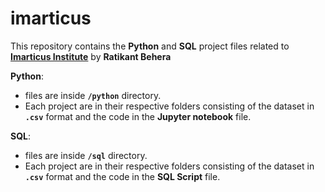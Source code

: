 # imarticus
This repository contains the **Python** and **SQL** project files related to [**Imarticus Institute**](https://imarticus.org) by **Ratikant Behera**

**Python**:
- files are inside **`/python`** directory.
- Each project are in their respective folders consisting of the dataset in **`.csv`** format and the code in the **Jupyter notebook** file.

**SQL**:
- files are inside **`/sql`** directory.
- Each project are in their respective folders consisting of the dataset in **`.csv`** format and the code in the **SQL Script** file.

